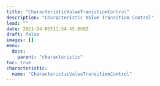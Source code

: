 ```yaml
---
title: "CharacteristicValueTransitionControl"
description: "Characteristic Value Transition Control"
lead: ""
date: 2021-04-05T11:54:45.000Z
draft: false
images: []
menu:
  docs:
    parent: "characteristic"
toc: true
characteristic:
  name: "CharacteristicValueTransitionControl"
---
```

